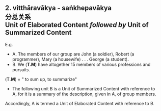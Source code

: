 ## 2. vitthāravākya - saṅkhepavākya<br>分总关系<br>**Unit of Elaborated Content** *followed by* **Unit of Summarized Content**

E.g. 
- A. The members of our group are John (a soldier), Robert (a programmer),
Mary (a housewife) . . . George (a student).
- B. We (**T.M**) have altogether 15 members of various professions and pursuits.

 (**T.M**) = " to sum up, to summarize"
* The following unit B is a Unit of Summarized Content with reference to A, for it is a summary of the description, given in A, of group members.

 Accordingly, A is termed a Unit of Elaborated Content with reference to B.